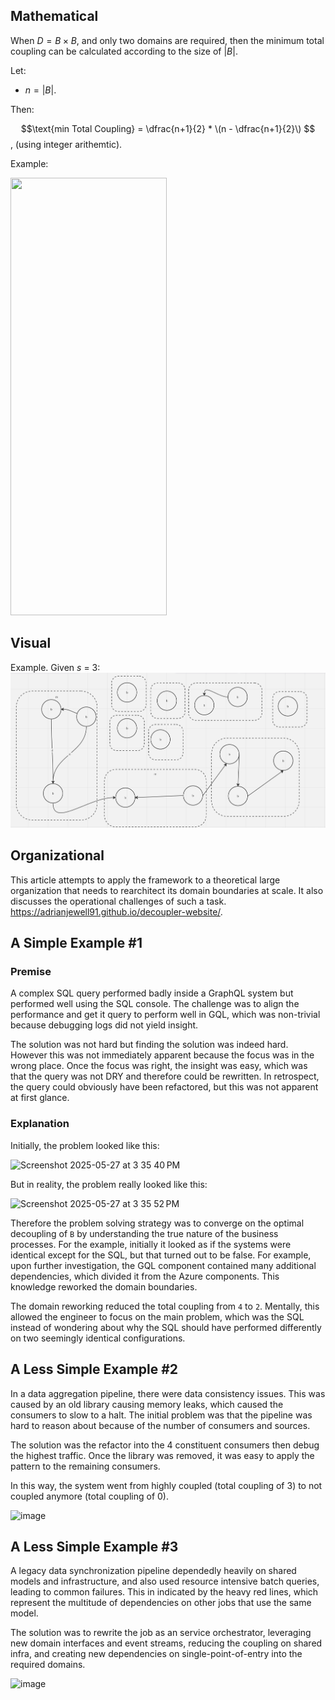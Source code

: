 ## Mathematical

When $`D = B \times B`$, and only two domains are required, then the minimum total coupling can be calculated according to the size of $`|B|`$. 

Let:

- $`n = |B|`$.

Then: 

$$\text{min Total Coupling} = \dfrac{n+1}{2} * \(n - \dfrac{n+1}{2}\) $$, (using integer arithemtic).

Example:

<img src="https://github.com/user-attachments/assets/de02b511-3b73-4d4a-9f27-c0a2d9f99e3c" width="250" height="700">


## Visual
Example. Given $`s`$ = 3: 
![img](https://github.com/Adrianjewell91/decoupler-website/blob/main/Screenshot%202024-02-10%20at%2010.01.19%20AM.png)


## Organizational
This article attempts to apply the framework to a theoretical large organization that needs to rearchitect its domain boundaries at scale. It also discusses the operational challenges of such a task. 
https://adrianjewell91.github.io/decoupler-website/.

## A Simple Example #1

### Premise

A complex SQL query performed badly inside a GraphQL system but performed well using the SQL console. The challenge was to align the performance and get it query to perform well in GQL, which was non-trivial because debugging logs did not yield insight. 

The solution was not hard but finding the solution was indeed hard. However this was not immediately apparent because the focus was in the wrong place. Once the focus was right, the insight was easy, which was that the query was not DRY and therefore could be rewritten. In retrospect, the query could obviously have been refactored, but this was not apparent at first glance.

### Explanation
Initially, the problem looked like this:

![Screenshot 2025-05-27 at 3 35 40 PM](https://github.com/user-attachments/assets/bd397ded-b7c8-4375-958e-2f43486ce86c)

But in reality, the problem really looked like this:

![Screenshot 2025-05-27 at 3 35 52 PM](https://github.com/user-attachments/assets/eacc093f-04df-44a2-b204-85d3eb0fb913)

Therefore the problem solving strategy was to converge on the optimal decoupling of `B` by understanding the true nature of the business processes. For the example, initially it looked as if the systems were identical except for the SQL, but that turned out to be false. For example, upon further investigation, the GQL component contained many additional dependencies, which divided it from the Azure components. This knowledge reworked the domain boundaries. 

The domain reworking reduced the total coupling from `4` to `2`. Mentally, this allowed the engineer to focus on the main problem, which was the SQL instead of wondering about why the SQL should have performed differently on two seemingly identical configurations. 

## A Less Simple Example #2

In a data aggregation pipeline, there were data consistency issues. This was caused by an old library causing memory leaks, which caused the consumers to slow to a halt. The initial problem was that the pipeline was hard to reason about because of the number of consumers and sources.

The solution was the refactor into the 4 constituent consumers then debug the highest traffic. Once the library was removed, it was easy to apply the pattern to the remaining consumers.

In this way, the system went from highly coupled (total coupling of 3) to not coupled anymore (total coupling of 0).

![image](https://github.com/user-attachments/assets/ff315a56-b881-459d-b3d5-832a918b75aa)


## A Less Simple Example #3

A legacy data synchronization pipeline dependedly heavily on shared models and infrastructure, and also used resource intensive batch queries, leading to common failures. This in indicated by the heavy red lines, which represent the multitude of dependencies on other jobs that use the same model.

The solution was to rewrite the job as an service orchestrator, leveraging new domain interfaces and event streams, reducing the coupling on shared infra, and creating new dependencies on single-point-of-entry into the required domains.

![image](https://github.com/user-attachments/assets/514900dc-9bac-46b6-9323-4704e009f498)

